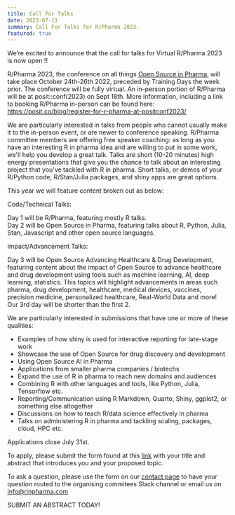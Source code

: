 ```yaml
---
title: Call For Talks 
date: 2023-07-11
summary: Call For Talks for R/Pharma 2023.
featured: true
---
```


We’re excited to announce that the call for talks for Virtual R/Pharma 2023 is now open !!

R/Pharma 2023, the conference on all things [Open Source in Pharma](http://opensourceinpharma.com/), will take place October 24th-26th 2022, preceded by Training Days the week prior.  The conference will be fully virtual.  An in-person portion of R/Pharma will be at posit::conf(2023) on Sept 18th.  More information, including a link to booking R/Pharma in-person can be found here: https://posit.co/blog/register-for-r-pharma-at-positconf2023/

We are particularly interested in talks from people who cannot usually make it to the in-person event, or are newer to conference speaking.  R/Pharma committee members are offering free speaker coaching: as long as you have an interesting R in pharma idea and are willing to put in some work, we'll help you develop a great talk.  Talks are short (10-20 minutes) high energy presentations that give you the chance to talk about an interesting project that you’ve tackled with R in pharma. Short talks, or demos of your R/Python code, R/Stan/Julia packages, and shiny apps are great options. 

This year we will feature content broken out as below:

Code/Technical Talks:

Day 1 will be R/Pharma, featuring mostly R talks.  
Day 2 will be Open Source in Pharma, featuring talks about R, Python, Julia, Stan, Javascript and other open source languages.

Impact/Advancement Talks:

Day 3 will be Open Source Advancing Healthcare & Drug Development, featuring content about the impact of Open Source to advance healthcare and drug development using tools such as machine learning, AI, deep learning, statistics. This topics will highlight advancements in areas such pharma, drug development, healthcare, medical devices, vaccines, precision medicine, personalized healthcare, Real-World Data and more! Our 3rd day will be shorter than the first 2.

We are particularly interested in submissions that have one or more of these qualities:

-  Examples of how shiny is used for interactive reporting for late-stage work
-  Showcase the use of Open Source for drug discovery and development
-  Using Open Source AI in Pharma
-  Applications from smaller pharma companies / biotechs
-  Expand the use of R in pharma to reach new domains and audiences
-  Combining R with other languages and tools, like Python, Julia, Tensorflow etc.
-  Reporting/Communication using R Markdown, Quarto, Shiny, ggplot2, or something else altogether
-  Discussions on how to teach R/data science effectively in pharma
-  Talks on administering R in pharma and tackling scaling, packages, cloud, HPC etc.

Applications close July 31st.

To apply, please submit the form found at this [link](https://rinpharma.com/html/call4papers/)  with your title and abstract that introduces you and your proposed topic. 

To ask a question, please use the form on our [contact page](https://rinpharma.com/contact/) to have your question routed to the organising commitees Slack channel or email us on info@rinpharma.com

SUBMIT AN ABSTRACT TODAY!
